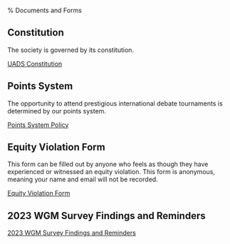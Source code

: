 % Documents and Forms

## Constitution

The society is governed by its constitution.

[UADS Constitution](constitution_2023-04.pdf)

## Points System

The opportunity to attend prestigious international debate tournaments is determined by our points system.

[Points System Policy](https://docs.google.com/document/d/1L7o5xAqUFmqcgfJkW_ym2O2dh9ynieyYaxlDCswo8Bs)

## Equity Violation Form

This form can be filled out by anyone who feels as though they have experienced or witnessed an equity violation. This form is anonymous, meaning your name and email will not be recorded.

[Equity Violation Form](https://forms.gle/4pzPUcz23ssnR6qr7)

## 2023 WGM Survey Findings and Reminders

[2023 WGM Survey Findings and Reminders](wgm_survey_2023.pdf)
